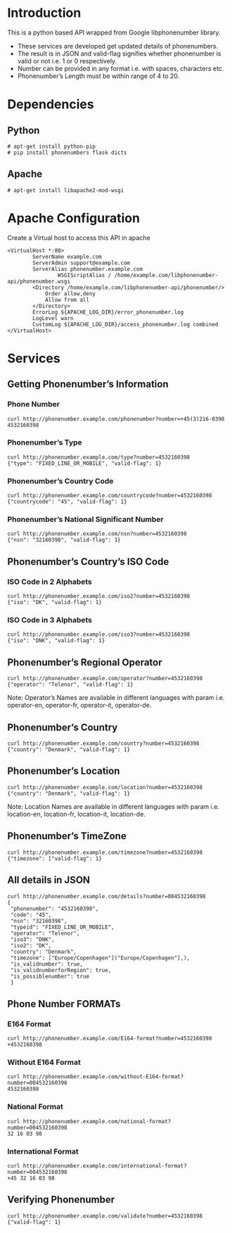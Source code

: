 # Introduction
This is a python based API wrapped from Google libphonenumber library.
* These services are developed get updated details of phonenumbers.
* The result is in JSON and valid-flag signifies whether phonenumber is valid or not i.e. 1 or 0 respectively.
* Number can be provided in any format i.e. with spaces, characters etc.
* Phonenumber’s Length must be within range of 4 to 20.

# Dependencies
## Python 
```
# apt-get install python-pip
# pip install phonenumbers flask dicts
```
## Apache
```
# apt-get install libapache2-mod-wsgi
```
# Apache Configuration
Create a Virtual host to access this API in apache
```
<VirtualHost *:80>
		ServerName example.com
		ServerAdmin support@example.com
		ServerAlias phonenumber.example.com
                WSGIScriptAlias / /home/example.com/libphonenumber-api/phonenumber.wsgi
		<Directory /home/example.com/libphonenumber-api/phonenumber/>
			Order allow,deny
			Allow from all
		</Directory>
		ErrorLog ${APACHE_LOG_DIR}/error_phonenumber.log
		LogLevel warn
		CustomLog ${APACHE_LOG_DIR}/access_phonenumber.log combined
</VirtualHost>
```
# Services

## Getting Phonenumber’s Information
### Phone Number
```
curl http://phonenumber.example.com/phonenumber?number=+45(3)216-0398
4532160398
```
### Phonenumber’s Type
```
curl http://phonenumber.example.com/type?number=4532160398
{"type": "FIXED_LINE_OR_MOBILE", "valid-flag": 1}
```
### Phonenumber’s Country Code
```
curl http://phonenumber.example.com/countrycode?number=4532160398
{"countrycode": "45", "valid-flag": 1}
```
### Phonenumber’s National Significant Number
```
curl http://phonenumber.example.com/nsn?number=4532160398
{"nsn": "32160398", "valid-flag": 1}
```
## Phonenumber’s Country’s ISO Code

### ISO Code in 2 Alphabets
```
curl http://phonenumber.example.com/iso2?number=4532160398
{"iso": "DK", "valid-flag": 1}
```
### ISO Code in 3 Alphabets
```
curl http://phonenumber.example.com/iso3?number=4532160398
{"iso": "DNK", "valid-flag": 1}
```

## Phonenumber’s Regional Operator
```
curl http://phonenumber.example.com/operator?number=4532160398
{"operator": "Telenor", "valid-flag": 1}
```
Note: Operator’s Names are available in different languages with param i.e. operator-en, operator-fr, operator-it, operator-de.

## Phonenumber’s Country
```
curl http://phonenumber.example.com/country?number=4532160398
{"country": "Denmark", "valid-flag": 1}
```
## Phonenumber’s Location
```
curl http://phonenumber.example.com/location?number=4532160398
{"country": "Denmark", "valid-flag": 1}
```
Note: Location Names are available in different languages with param i.e. location-en, location-fr, location-it, location-de.

## Phonenumber’s TimeZone
```
curl http://phonenumber.example.com/timezone?number=4532160398
{"timezone": ["valid-flag": 1}
```
## All details in JSON
```
curl http://phonenumber.example.com/details?number=004532160398
{
 "phonenumber": "4532160398",
 "code": "45",
 "nsn": "32160398",
 "typeid": "FIXED_LINE_OR_MOBILE",
 "operator": "Telenor",
 "iso3": "DNK",
 "iso2": "DK",
 "country": "Denmark",
 "timezone": ["Europe/Copenhagen"]("Europe/Copenhagen"],),
 "is_validnumber": true,
 "is_validnumberforRegion": true,
 "is_possiblenumber": true
 }
```
## Phone Number FORMATs
### E164 Format
```
curl http://phonenumber.example.com/E164-format?number=4532160398
+4532160398
```
### Without E164 Format
```
curl http://phonenumber.example.com/without-E164-format?number=004532160398
4532160398
```
### National Format
```
curl http://phonenumber.example.com/national-format?number=004532160398
32 16 03 98
```
### International Format
```
curl http://phonenumber.example.com/international-format?number=004532160398
+45 32 16 03 98
```
## Verifying Phonenumber
```
curl http://phonenumber.example.com/validate?number=4532160398
{"valid-flag": 1}
```
